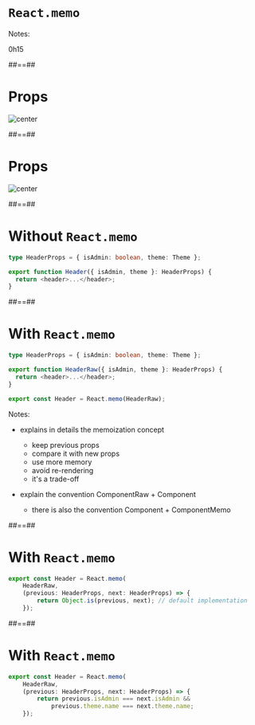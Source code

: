 <!-- .slide: class="transition" -->

# `React.memo`

Notes:

0h15

##==##

# Props

![center](./assets/images/props-1.png)

##==##

# Props

![center](./assets/images/props-2.png)

##==##

<!-- .slide: class="with-code" -->

# Without `React.memo`

<!-- prettier-ignore -->
```typescript
type HeaderProps = { isAdmin: boolean, theme: Theme };

export function Header({ isAdmin, theme }: HeaderProps) {
  return <header>...</header>;
}
```

<!-- .element: class="big-code" -->

##==##

<!-- .slide: class="with-code" -->

# With `React.memo`

<!-- prettier-ignore -->
```typescript
type HeaderProps = { isAdmin: boolean, theme: Theme };

export function HeaderRaw({ isAdmin, theme }: HeaderProps) {
  return <header>...</header>;
}

export const Header = React.memo(HeaderRaw);
```

<!-- .element: class="big-code" -->

Notes:

- explains in details the memoization concept

  - keep previous props
  - compare it with new props
  - use more memory
  - avoid re-rendering
  - it's a trade-off

- explain the convention ComponentRaw + Component
  - there is also the convention Component + ComponentMemo

##==##

<!-- .slide: class="with-code" -->

# With `React.memo`

<!-- prettier-ignore -->
```typescript
export const Header = React.memo(
    HeaderRaw,
    (previous: HeaderProps, next: HeaderProps) => {
        return Object.is(previous, next); // default implementation
    });
```

<!-- .element: class="big-code" -->

##==##

<!-- .slide: class="with-code" -->

# With `React.memo`

<!-- prettier-ignore -->
```typescript
export const Header = React.memo(
    HeaderRaw,
    (previous: HeaderProps, next: HeaderProps) => {
        return previous.isAdmin === next.isAdmin && 
            previous.theme.name === next.theme.name;
    });
```

<!-- .element: class="big-code" -->

